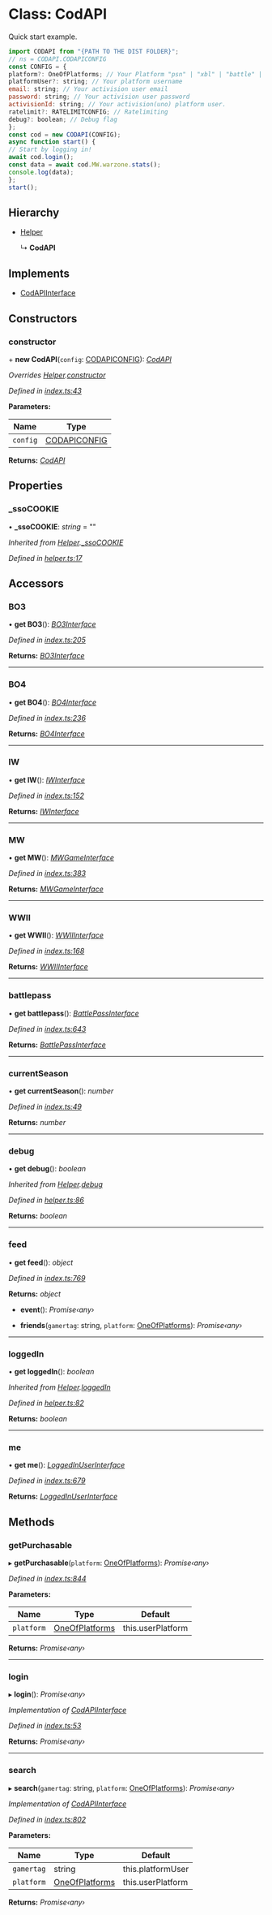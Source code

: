 # Class: CodAPI

Quick start example.
```js
import CODAPI from "{PATH TO THE DIST FOLDER}";
// ns = CODAPI.CODAPICONFIG
const CONFIG = {
platform?: OneOfPlatforms; // Your Platform "psn" | "xbl" | "battle" | "uno"(activison)
platformUser?: string; // Your platform username
email: string; // Your activision user email
password: string; // Your activision user password
activisionId: string; // Your activision(uno) platform user.
ratelimit?: RATELIMITCONFIG; // Ratelimiting
debug?: boolean; // Debug flag
};
const cod = new CODAPI(CONFIG);
async function start() {
// Start by logging in!
await cod.login();
const data = await cod.MW.warzone.stats();
console.log(data);
};
start();
```

## Hierarchy

* [Helper](_helper_.helper.md)

  ↳ **CodAPI**

## Implements

* [CodAPIInterface](../interfaces/_interface_.codapi.codapiinterface.md)

## Constructors

###  constructor

\+ **new CodAPI**(`config`: [CODAPICONFIG](../modules/_interface_.codapi.md#codapiconfig)): *[CodAPI](_index_.codapi.md)*

*Overrides [Helper](_helper_.helper.md).[constructor](_helper_.helper.md#constructor)*

*Defined in [index.ts:43](https://github.com/antonedvard/act-cod-api/blob/cc9726f/src/index.ts#L43)*

**Parameters:**

Name | Type |
------ | ------ |
`config` | [CODAPICONFIG](../modules/_interface_.codapi.md#codapiconfig) |

**Returns:** *[CodAPI](_index_.codapi.md)*

## Properties

###  _ssoCOOKIE

• **_ssoCOOKIE**: *string* = ""

*Inherited from [Helper](_helper_.helper.md).[_ssoCOOKIE](_helper_.helper.md#_ssocookie)*

*Defined in [helper.ts:17](https://github.com/antonedvard/act-cod-api/blob/cc9726f/src/helper.ts#L17)*

## Accessors

###  BO3

• **get BO3**(): *[BO3Interface](../interfaces/_interface_.codapi.bo3interface.md)*

*Defined in [index.ts:205](https://github.com/antonedvard/act-cod-api/blob/cc9726f/src/index.ts#L205)*

**Returns:** *[BO3Interface](../interfaces/_interface_.codapi.bo3interface.md)*

___

###  BO4

• **get BO4**(): *[BO4Interface](../interfaces/_interface_.codapi.bo4interface.md)*

*Defined in [index.ts:236](https://github.com/antonedvard/act-cod-api/blob/cc9726f/src/index.ts#L236)*

**Returns:** *[BO4Interface](../interfaces/_interface_.codapi.bo4interface.md)*

___

###  IW

• **get IW**(): *[IWInterface](../interfaces/_interface_.codapi.iwinterface.md)*

*Defined in [index.ts:152](https://github.com/antonedvard/act-cod-api/blob/cc9726f/src/index.ts#L152)*

**Returns:** *[IWInterface](../interfaces/_interface_.codapi.iwinterface.md)*

___

###  MW

• **get MW**(): *[MWGameInterface](../interfaces/_interface_.codapi.mwgameinterface.md)*

*Defined in [index.ts:383](https://github.com/antonedvard/act-cod-api/blob/cc9726f/src/index.ts#L383)*

**Returns:** *[MWGameInterface](../interfaces/_interface_.codapi.mwgameinterface.md)*

___

###  WWII

• **get WWII**(): *[WWIIInterface](../interfaces/_interface_.codapi.wwiiinterface.md)*

*Defined in [index.ts:168](https://github.com/antonedvard/act-cod-api/blob/cc9726f/src/index.ts#L168)*

**Returns:** *[WWIIInterface](../interfaces/_interface_.codapi.wwiiinterface.md)*

___

###  battlepass

• **get battlepass**(): *[BattlePassInterface](../interfaces/_interface_.codapi.battlepassinterface.md)*

*Defined in [index.ts:643](https://github.com/antonedvard/act-cod-api/blob/cc9726f/src/index.ts#L643)*

**Returns:** *[BattlePassInterface](../interfaces/_interface_.codapi.battlepassinterface.md)*

___

###  currentSeason

• **get currentSeason**(): *number*

*Defined in [index.ts:49](https://github.com/antonedvard/act-cod-api/blob/cc9726f/src/index.ts#L49)*

**Returns:** *number*

___

###  debug

• **get debug**(): *boolean*

*Inherited from [Helper](_helper_.helper.md).[debug](_helper_.helper.md#debug)*

*Defined in [helper.ts:86](https://github.com/antonedvard/act-cod-api/blob/cc9726f/src/helper.ts#L86)*

**Returns:** *boolean*

___

###  feed

• **get feed**(): *object*

*Defined in [index.ts:769](https://github.com/antonedvard/act-cod-api/blob/cc9726f/src/index.ts#L769)*

**Returns:** *object*

* **event**(): *Promise‹any›*

* **friends**(`gamertag`: string, `platform`: [OneOfPlatforms](../modules/_interface_.codapi.md#oneofplatforms)): *Promise‹any›*

___

###  loggedIn

• **get loggedIn**(): *boolean*

*Inherited from [Helper](_helper_.helper.md).[loggedIn](_helper_.helper.md#loggedin)*

*Defined in [helper.ts:82](https://github.com/antonedvard/act-cod-api/blob/cc9726f/src/helper.ts#L82)*

**Returns:** *boolean*

___

###  me

• **get me**(): *[LoggedInUserInterface](../interfaces/_interface_.codapi.loggedinuserinterface.md)*

*Defined in [index.ts:679](https://github.com/antonedvard/act-cod-api/blob/cc9726f/src/index.ts#L679)*

**Returns:** *[LoggedInUserInterface](../interfaces/_interface_.codapi.loggedinuserinterface.md)*

## Methods

###  getPurchasable

▸ **getPurchasable**(`platform`: [OneOfPlatforms](../modules/_interface_.codapi.md#oneofplatforms)): *Promise‹any›*

*Defined in [index.ts:844](https://github.com/antonedvard/act-cod-api/blob/cc9726f/src/index.ts#L844)*

**Parameters:**

Name | Type | Default |
------ | ------ | ------ |
`platform` | [OneOfPlatforms](../modules/_interface_.codapi.md#oneofplatforms) | this.userPlatform |

**Returns:** *Promise‹any›*

___

###  login

▸ **login**(): *Promise‹any›*

*Implementation of [CodAPIInterface](../interfaces/_interface_.codapi.codapiinterface.md)*

*Defined in [index.ts:53](https://github.com/antonedvard/act-cod-api/blob/cc9726f/src/index.ts#L53)*

**Returns:** *Promise‹any›*

___

###  search

▸ **search**(`gamertag`: string, `platform`: [OneOfPlatforms](../modules/_interface_.codapi.md#oneofplatforms)): *Promise‹any›*

*Implementation of [CodAPIInterface](../interfaces/_interface_.codapi.codapiinterface.md)*

*Defined in [index.ts:802](https://github.com/antonedvard/act-cod-api/blob/cc9726f/src/index.ts#L802)*

**Parameters:**

Name | Type | Default |
------ | ------ | ------ |
`gamertag` | string | this.platformUser |
`platform` | [OneOfPlatforms](../modules/_interface_.codapi.md#oneofplatforms) | this.userPlatform |

**Returns:** *Promise‹any›*

